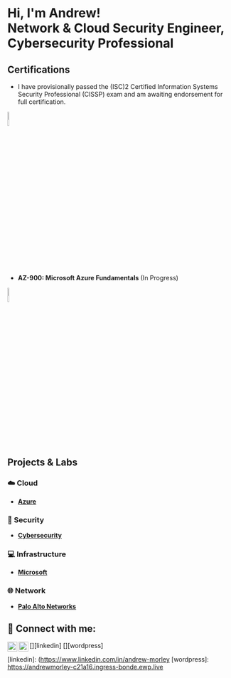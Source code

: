 <h1>Hi, I'm Andrew! <br/><a>Network & Cloud Security Engineer</a>, <a>Cybersecurity Professional</a></h1>

<h2>Certifications</h2>

- I have provisionally passed the (ISC)2 Certified Information Systems Security Professional (CISSP) exam and am awaiting endorsement for full certification.
<img src="https://images.credly.com/images/4c2798e5-8236-45c2-8a2c-a9c6b25117a2/Org_ISC2.png" height="9%" width="9%" alt="ISC2"/>

- <b>AZ-900: Microsoft Azure Fundamentals</b> (In Progress)
<img src="https://blogs.sap.com/wp-content/uploads/2021/05/azure-fundamentals-600x600-1.png" height="9%" width="9%" alt="AZ-900"/>

<!--
- <b>AZ-104: Microsoft Azure Administrator</b> (In Progress)
<img src="https://intunedin.files.wordpress.com/2020/09/azure-administrator-associate-600x600-1.png?w=600" height="9%" width="9%" alt="AZ-104"/>
<br/>
-->

<h2>Projects & Labs</h2>

<h3>☁️ Cloud</h3>

- <b>[Azure](https://github.com/andrew-morley-2/azure)</b>

<h3>🔐 Security</h3>

- <b>[Cybersecurity](https://github.com/andrew-morley-2/cybersecurity-projects)</b>

<h3>💻 Infrastructure</h3>

- <b>[Microsoft](https://github.com/andrew-morley-2/microsoft)</b>

<h3>🌐 Network</h3>

- <b>[Palo Alto Networks](https://github.com/andrew-morley-2/palo-alto-networks)</b>

<h2>🔗 Connect with me:</h2>

[<img align="left" alt="AndrewMorley | LinkedIn" width="22px" src="https://www.svgrepo.com/show/81143/linkedin.svg" />][linkedin]
[<img align="left" alt="AndrewMorley | WordPress" width="22px" src="https://www.svgrepo.com/show/303536/wordpress-icon-logo.svg" />][wordpress]

[linkedin]: (https://www.linkedin.com/in/andrew-morley
[wordpress]: https://andrewmorley-c21a16.ingress-bonde.ewp.live

<!--
**joshmadakor1/joshmadakor1** is a ✨ _special_ ✨ repository because its `README.md` (this file) appears on your GitHub profile.

Here are some ideas to get you started:

- 🔭 I’m currently working on ...
- 🌱 I’m currently learning ...
- 👯 I’m looking to collaborate on ...
- 🤔 I’m looking for help with ...
- 💬 Ask me about ...
- 📫 How to reach me: ...
- 😄 Pronouns: ...
- ⚡ Fun fact: ...
-->
